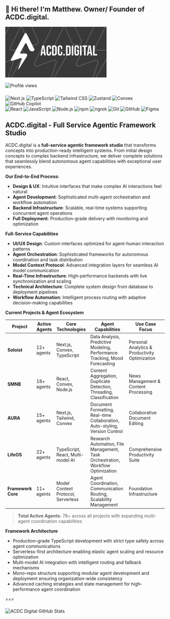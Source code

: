 ## 💾 Hi there! I'm Matthew. Owner/ Founder of ACDC.digital.

<img src="public/ghRepoLogo.png" alt="ACDC Digital Logo" width="320" height="160">

![Profile views](https://komarev.com/ghpvc/?username=acdc-digital&color=blue&style=flat-square&label=Profile+views)

#####

![Next.js](https://img.shields.io/badge/Next.js-000000?style=plastic&logo=next.js&logoColor=white&labelColor=1a1a1a)
![TypeScript](https://img.shields.io/badge/TypeScript-3178C6?style=plastic&logo=typescript&logoColor=white&labelColor=25629c)
![Tailwind CSS](https://img.shields.io/badge/Tailwind_CSS-38B2AC?style=plastic&logo=tailwind-css&logoColor=white&labelColor=2d8f87)
![Zustand](https://img.shields.io/badge/Zustand-2D3748?style=plastic&logo=data:image/svg+xml;base64,PHN2ZyB3aWR0aD0iMjQiIGhlaWdodD0iMjQiIHZpZXdCb3g9IjAgMCAyNCAyNCIgZmlsbD0ibm9uZSIgeG1sbnM9Imh0dHA6Ly93d3cudzMub3JnLzIwMDAvc3ZnIj4KPHBhdGggZD0iTTEyIDJMMTMuMDkgOC4yNkwyMCA5TDEzLjA5IDE1Ljc0TDEyIDIyTDEwLjkxIDE1Ljc0TDQgOUwxMC45MSA4LjI2TDEyIDJaIiBzdHJva2U9IndoaXRlIiBzdHJva2Utd2lkdGg9IjIiIHN0cm9rZS1saW5lY2FwPSJyb3VuZCIgc3Ryb2tlLWxpbmVqb2luPSJyb3VuZCIvPgo8L3N2Zz4K&logoColor=white&labelColor=1a1a1a)
![Convex](https://img.shields.io/badge/Convex_DB-EC6F35?style=plastic&logo=data:image/svg+xml;base64,PHN2ZyB3aWR0aD0iMjQiIGhlaWdodD0iMjQiIHZpZXdCb3g9IjAgMCAyNCAyNCIgZmlsbD0ibm9uZSIgeG1sbnM9Imh0dHA6Ly93d3cudzMub3JnLzIwMDAvc3ZnIj4KPHJlY3QgeD0iMyIgeT0iMyIgd2lkdGg9IjE4IiBoZWlnaHQ9IjE4IiByeD0iMiIgZmlsbD0ibm9uZSIgc3Ryb2tlPSJ3aGl0ZSIgc3Ryb2tlLXdpZHRoPSIyIi8+CjxwYXRoIGQ9Im05IDlsMy0zbDMgM20tNiAwaDZ2NkgzbTYtNnY2IiBzdHJva2U9IndoaXRlIiBzdHJva2Utd2lkdGg9IjIiIHN0cm9rZS1saW5lY2FwPSJyb3VuZCIgc3Ryb2tlLWxpbmVqb2luPSJyb3VuZCIvPgo8L3N2Zz4K&logoColor=white&labelColor=b85529)
![GitHub Copilot](https://img.shields.io/badge/GitHub_Copilot-000000?style=plastic&logo=github-copilot&logoColor=white&labelColor=1a1a1a)   
![React](https://img.shields.io/badge/React-61DAFB?style=plastic&logo=react&logoColor=white&labelColor=4a90b8)
![JavaScript](https://img.shields.io/badge/JavaScript-F7DF1E?style=plastic&logo=javascript&logoColor=black&labelColor=c4b818)
![Node.js](https://img.shields.io/badge/Node.js-339933?style=plastic&logo=node.js&logoColor=white&labelColor=2d7a2d)
![npm](https://img.shields.io/badge/npm-CB3837?style=plastic&logo=npm&logoColor=white&labelColor=a02e2e)
![ngrok](https://img.shields.io/badge/ngrok-14A99B?style=plastic&logo=ngrok&logoColor=white&labelColor=0f857c)
![Git](https://img.shields.io/badge/Git-F05032?style=plastic&logo=git&logoColor=white&labelColor=c54226)
![GitHub](https://img.shields.io/badge/GitHub-181717?style=plastic&logo=github&logoColor=white&labelColor=0d1117)
![Figma](https://img.shields.io/badge/Figma-F24E1E?style=plastic&logo=figma&logoColor=white&labelColor=c03d15)

##

## ACDC.digital - Full Service Agentic Framework Studio

ACDC.digital is a **full-service agentic framework studio** that transforms concepts into production-ready intelligent systems. From initial design concepts to complex backend infrastructure, we deliver complete solutions that seamlessly blend autonomous agent capabilities with exceptional user experiences.

**Our End-to-End Process:**
- **Design & UX**: Intuitive interfaces that make complex AI interactions feel natural
- **Agent Development**: Sophisticated multi-agent orchestration and workflow automation
- **Backend Infrastructure**: Scalable, real-time systems supporting concurrent agent operations
- **Full Deployment**: Production-grade delivery with monitoring and optimization

**Full-Service Capabilities**

- **UI/UX Design**: Custom interfaces optimized for agent-human interaction patterns
- **Agent Orchestration**: Sophisticated frameworks for autonomous coordination and task distribution
- **Model Context Protocol**: Advanced integration layers for seamless AI model communication
- **Real-Time Infrastructure**: High-performance backends with live synchronization and scaling
- **Technical Architecture**: Complete system design from database to deployment pipelines
- **Workflow Automation**: Intelligent process routing with adaptive decision-making capabilities

**Current Projects & Agent Ecosystem**

| Project | Active Agents | Core Technologies | Agent Capabilities | Use Case Focus |
|---------|---------------|------------------|-------------------|----------------|
| **Soloist** | 12+ agents | Next.js, Convex, TypeScript | Data Analysis, Predictive Modeling, Performance Tracking, Mood Forecasting | Personal Analytics & Productivity Optimization |
| **SMNB** | 18+ agents | React, Convex, Node.js | Content Aggregation, Duplicate Detection, Threading, Classification | News Management & Content Processing |
| **AURA** | 15+ agents | Next.js, Tailwind, Convex | Document Formatting, Real-time Collaboration, Auto-styling, Version Control | Collaborative Document Editing |
| **LifeOS** | 22+ agents | TypeScript, React, Multi-model AI | Research Automation, File Management, Task Orchestration, Workflow Optimization | Comprehensive Productivity Suite |
| **Framework Core** | 11+ agents | Model Context Protocol, Serverless | Agent Coordination, Communication Routing, Scalability Management | Foundation Infrastructure |

> **Total Active Agents**: 78+ across all projects with expanding multi-agent coordination capabilities

**Framework Architecture**

- Production-grade TypeScript development with strict type safety across agent communications
- Serverless-first architecture enabling elastic agent scaling and resource optimization
- Multi-model AI integration with intelligent routing and fallback mechanisms
- Mono-repo structure supporting modular agent development and deployment ensuring organization-wide consistency
- Advanced caching strategies and state management for high-performance agent coordination

⚡⚡⚡

![ACDC Digital GitHub Stats](https://github-readme-stats.vercel.app/api?username=acdc-digital&show_icons=true&hide_border=true&bg_color=393939&title_color=f5f5f5&icon_color=d4d4d8&text_color=e5e5e5&count_private=true&border_radius=0)
